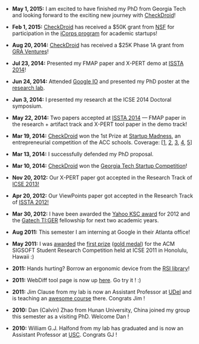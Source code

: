 * <strong>May 1, 2015:</strong> I am excited to have finished my PhD from Georgia Tech and looking forward to the exciting new journey with <a href="http://checkdroid.com">CheckDroid</a>!

* <strong>Feb 1, 2015:</strong> <a href="http://checkdroid.com">CheckDroid</a> has received a $50K grant from <a href="http://nsf.gov">NSF</a> for participation in the <a href="http://www.nsf.gov/news/special_reports/i-corps/">iCorps program</a> for academic startups!

* <strong>Aug 20, 2014:</strong> <a href="http://checkdroid.com">CheckDroid</a> has received a $25K Phase 1A grant from <a href="http://gra.org">GRA Ventures</a>!

* <strong>Jul 23, 2014:</strong> Presented my FMAP paper and X-PERT demo at <a href="http://issta2014.org/">ISSTA 2014</a>!

* <strong>Jun 24, 2014:</strong> Attended <a href="https://www.google.com/events/io">Google IO</a> and presented my PhD poster at the <a href="https://sites.google.com/site/ioresearchlab/">research lab</a>.

* <strong>Jun 3, 2014:</strong> I presented my research at the ICSE 2014 Doctoral symposium.

* <strong>May 22, 2014:</strong> Two papers accepted at <a href="http://issta2014.org/">ISSTA 2014</a> &mdash; FMAP paper in the research + artifact track and X-PERT tool paper in the demo track!

* <strong>Mar 19, 2014:</strong> <a href="http://checkdroid.com">CheckDroid</a> won the 1st Prize at <a href="http://startupmad.com">Startup Madness</a>, an entrepreneurial competition of the ACC schools. Coverage: [<a href="http://www.cc.gatech.edu/news/georgia-tech%E2%80%99s-checkdroid-wins-2014-startup-madness-competition">1</a>, <a href="http://www.bizjournals.com/triangle/blog/techflash/2014/03/ncsus-startup-madness-spotlights-college.html">2</a>, <a href="http://www.wncn.com/story/25023370/acc-business-students-compete-in-start-up-madness-at-ncsu">3</a>, <a href="http://upstart.bizjournals.com/companies/startups/2014/03/20/startup-madness-takes-hold-ncsu.html?page=all">4</a>, <a href="http://poole.ncsu.edu/index-exp.php/news/article/testing-aid-for-android-apps-developers-was-top-team-at-acc-startup-ma/">5</a>]

* <strong>Mar 13, 2014:</strong> I successfully defended my PhD proposal.

* <strong>Mar 10, 2014:</strong> <a href="http://checkdroid.com">CheckDroid</a> won the <a href="http://startup.gatech.edu/competition/">Georgia Tech Startup Competition</a>!

* <strong>Nov 20, 2012:</strong> Our X-PERT paper got accepted in the Research Track of <a href="http://2013.icse-conferences.org/">ICSE 2013!</a>

* <strong>Apr 20, 2012:</strong> Our ViewPoints paper got accepted in the Research Track of <a href="http://crisys.cs.umn.edu/issta2012/">ISSTA 2012!</a>

* <strong>Mar 30, 2012:</strong> I have been awarded the <a href="http://labs.yahoo.com/ksc">Yahoo KSC award</a> for 2012 and the <a href="http://tiger.gatech.edu">Gatech TI:GER</a> fellowship for next two academic years.

* <strong>Aug 2011:</strong> This semester I am interning at Google in their Atlanta office!

* <strong>May 2011:</strong> I was <a href="/public/pics/SRC_stage.jpg">awarded</a> the <a href="http://src.acm.org/winners.html">first prize</a> (<a href="/public/pics/SRC_medal.jpg">gold medal</a>) for the ACM SIGSOFT Student Research Competition held at ICSE 2011 in Honolulu, Hawaii :)

* <strong>2011:</strong> Hands hurting? Borrow an ergonomic device from the <a href="rsi/index.html">RSI library</a>!

* <strong>2011:</strong> WebDiff tool page is now up <a href="webdiff.php">here</a>. Go try it ! :)

* <strong>2011:</strong> Jim Clause from my lab is now an Assistant Professor at <a href="http://www.cis.udel.edu/~clause/">UDel</a> and is teaching an <a href="http://www.cis.udel.edu/~clause/teaching/CISC849fall10/">awesome course</a> there. Congrats Jim !

* <strong>2010:</strong> Dan (Calvin) Zhao from Hunan University, China joined my group this semester as a visiting PhD. Welcome Dan !

* <strong>2010:</strong> William G.J. Halfond from my lab has graduated and is now an Assistant Professor at <a href="http://www-bcf.usc.edu/~halfond">USC</a>. Congrats GJ !
